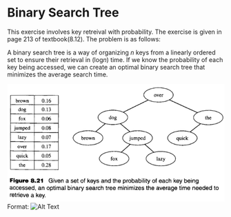 # Binary Search Tree

This exercise involves key retreival with probability. The exercise is given in page 213 of textbook(8.12). The problem is as follows:

A binary search tree is a way of organizing *n* keys from a linearly ordered set to ensure their retrieval in (log*n*) time. If we know the probability of each key being accessed, we can create an optimal binary search tree that minimizes the average search time.

![Exercise Figure](8_12_image.png)
Format: ![Alt Text](url)
